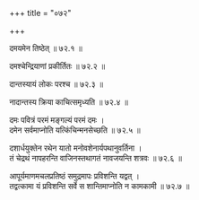 +++
title = "०७२"

+++

दमयमेन तिष्ठेत् ॥ ७२.१ ॥

दमश्चेन्द्रियाणां प्रकीर्तितः ॥ ७२.२ ॥

दान्तस्यायं लोकः परश्च ॥ ७२.३ ॥

नादान्तस्य क्रिया काचित्समृध्यति ॥ ७२.४ ॥

दमः पवित्रं परमं मङ्गल्यं परमं दमः  ।  
दमेन सर्वमाप्नोति यत्किंचिन्मनसेच्छति  ॥ ७२.५ ॥

दशार्धयुक्तेन रथेन यातो मनोवशेनार्यपथानुवर्तिना  ।  
तं चेद्रथं नापहरन्ति वाजिनस्तथागतं नावजयन्ति शत्रवः  ॥ ७२.६ ॥

आपूर्यमाणमचलप्रतिष्ठं समुद्रमापः प्रविशन्ति यद्वत् ।  
तद्वत्कामा यं प्रविशन्ति सर्वे स शान्तिमाप्नोति न कामकामी  ॥ ७२.७ ॥


